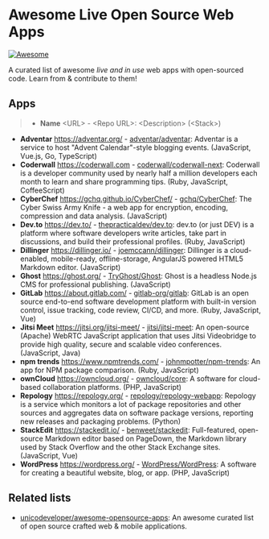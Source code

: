 # Awesome Live Open Source Web Apps

[![Awesome](https://awesome.re/badge.svg)](https://awesome.re)

A curated list of awesome *live and in use* web apps with open-sourced code. Learn from & contribute to them!

## Apps

> - **Name** \<URL\> - \<Repo URL\>: \<Description\> (\<Stack\>)

- **Adventar** <https://adventar.org/> - [adventar/adventar](https://github.com/adventar/adventar): Adventar is a service to host "Advent Calendar"-style blogging events. (JavaScript, Vue.js, Go, TypeScript)
- **Coderwall** <https://coderwall.com> - [coderwall/coderwall-next](https://github.com/coderwall/coderwall-next): Coderwall is a developer community used by nearly half a million developers each month to learn and share programming tips. (Ruby, JavaScript, CoffeeScript)
- **CyberChef** <https://gchq.github.io/CyberChef/> - [gchq/CyberChef](https://github.com/gchq/CyberChef): The Cyber Swiss Army Knife - a web app for encryption, encoding, compression and data analysis. (JavaScript)
- **Dev.to** <https://dev.to/> - [thepracticaldev/dev.to](https://github.com/thepracticaldev/dev.to): dev.to (or just DEV) is a platform where software developers write articles, take part in discussions, and build their professional profiles. (Ruby, JavaScript)
- **Dillinger** <https://dillinger.io/> - [joemccann/dillinger](https://github.com/joemccann/dillinger): Dillinger is a cloud-enabled, mobile-ready, offline-storage, AngularJS powered HTML5 Markdown editor. (JavaScript)
- **Ghost** <https://ghost.org/> - [TryGhost/Ghost](https://github.com/TryGhost/Ghost/commits/master): Ghost is a headless Node.js CMS for professional publishing. (JavaScript)
- **GitLab** <https://about.gitlab.com/> - [gitlab-org/gitlab](https://gitlab.com/gitlab-org/gitlab): GitLab is an open source end-to-end software development platform with built-in version control, issue tracking, code review, CI/CD, and more. (Ruby, JavaScript, Vue)
- **Jitsi Meet** <https://jitsi.org/jitsi-meet/> - [jitsi/jitsi-meet](https://github.com/jitsi/jitsi-meet): An open-source (Apache) WebRTC JavaScript application that uses Jitsi Videobridge to provide high quality, secure and scalable video conferences. (JavaScript, Java)
- **npm trends** <https://www.npmtrends.com/> - [johnmpotter/npm-trends](https://github.com/johnmpotter/npm-trends): An app for NPM package comparison. (Ruby, JavaScript)
- **ownCloud** <https://owncloud.org/> - [owncloud/core](https://github.com/owncloud/core): A software for cloud-based collaboration platforms. (PHP, JavaScript)
- **Repology** <https://repology.org/> - [repology/repology-webapp](https://github.com/repology/repology-webapp): Repology is a service which monitors a lot of package repositories and other sources and aggregates data on software package versions, reporting new releases and packaging problems. (Python)
- **StackEdit** <https://stackedit.io/> - [benweet/stackedit](https://github.com/benweet/stackedit): Full-featured, open-source Markdown editor based on PageDown, the Markdown library used by Stack Overflow and the other Stack Exchange sites. (JavaScript, Vue)
- **WordPress** <https://wordpress.org/> - [WordPress/WordPress](https://github.com/WordPress/WordPress): A software for creating a beautiful website, blog, or app. (PHP, JavaScript)

## Related lists

- [unicodeveloper/awesome-opensource-apps](https://github.com/unicodeveloper/awesome-opensource-apps): An awesome curated list of open source crafted web & mobile applications.
